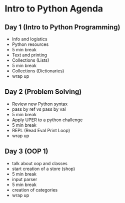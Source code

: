 # Intro to Python Agenda

## Day 1 (Intro to Python Programming)
- Info and logistics
- Python resources
- 5 min break
- Text and printing
- Collections (Lists)
- 5 min break
- Collections (Dictionaries)
- wrap up

## Day 2 (Problem Solving)
- Review new Python syntax
- pass by ref vs pass by val
- 5 min break
- Apply UPER to a python challenge
- 5 min break
- REPL (Read Eval Print Loop)
- wrap up

## Day 3 (OOP 1)
- talk about oop and classes
- start creation of a store (shop)
- 5 min break
- input parser
- 5 min break
- creation of categories
- wrap up